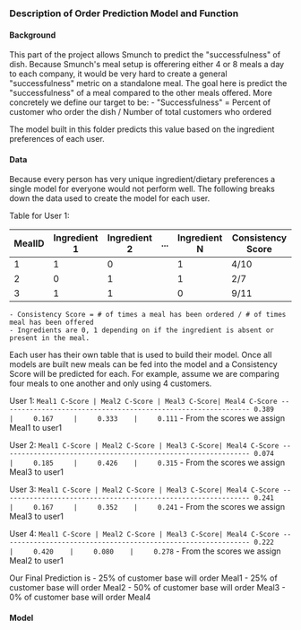 ### Description of Order Prediction Model and Function

#### Background
This part of the project allows Smunch to predict the "successfulness" of dish. Because Smunch's meal setup is offerering either 4 or 8 meals a day to each company, it would be very hard to create a general "successfulness" metric on a standalone meal. The goal here is predict the "successfulness" of a meal compared to the other meals offered. More concretely we define our target to be:
	- "Successfulness" = Percent of customer who order the dish / Number of total customers who ordered

The model built in this folder predicts this value based on the ingredient preferences of each user.

#### Data
Because every person has very unique ingredient/dietary preferences a single model for everyone would not perform well. The following breaks down the data used to create the model for each user.

Table for User 1:

| MealID | Ingredient 1 | Ingredient 2 | ... | Ingredient N | Consistency Score |
|--------|--------------|--------------|-----|--------------|-------------------|
| 1      |      1       |       0      |     |       1      |        4/10       |
| 2      |      0       |       1      |     |       1      |        2/7        |
| 3      |      1       |       1      |     |       0      |        9/11       |

	- Consistency Score = # of times a meal has been ordered / # of times meal has been offered
	- Ingredients are 0, 1 depending on if the ingredient is absent or present in the meal.

Each user has their own table that is used to build their model. Once all models are built new meals can be fed into the model and a Consistency Score will be predicted for each. For example, assume we are comparing four meals to one another and only using 4 customers.


User 1:
	```
	Meal1 C-Score | Meal2 C-Score | Meal3 C-Score| Meal4 C-Score
	--------------------------------------------------------------
	   0.389      |     0.167     |     0.333    |     0.111
	```
	- From the scores we assign Meal1 to user1


User 2:
	```
	Meal1 C-Score | Meal2 C-Score | Meal3 C-Score| Meal4 C-Score
	--------------------------------------------------------------
	   0.074      |     0.185     |     0.426    |     0.315
	```
	- From the scores we assign Meal3 to user1

User 3:
	```
	Meal1 C-Score | Meal2 C-Score | Meal3 C-Score| Meal4 C-Score
	--------------------------------------------------------------
	   0.241      |     0.167     |     0.352    |     0.241
	```
	- From the scores we assign Meal3 to user1

User 4:
	```
	Meal1 C-Score | Meal2 C-Score | Meal3 C-Score| Meal4 C-Score
	--------------------------------------------------------------
	   0.222      |     0.420    |     0.080    |     0.278
	```
	- From the scores we assign Meal2 to user1

Our Final Prediction is
	- 25% of customer base will order Meal1
	- 25% of customer base will order Meal2
	- 50% of customer base will order Meal3
	- 0% of customer base will order Meal4

#### Model






